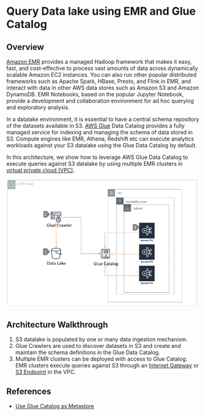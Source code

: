 # Query Data lake using EMR and Glue Catalog

## Overview

[Amazon EMR](https://aws.amazon.com/emr/) provides a managed Hadoop framework that makes it easy, fast, and cost-effective to process vast amounts of data across dynamically scalable Amazon EC2 instances. You can also run other popular distributed frameworks such as Apache Spark, HBase, Presto, and Flink in EMR, and interact with data in other AWS data stores such as Amazon S3 and Amazon DynamoDB. EMR Notebooks, based on the popular Jupyter Notebook, provide a development and collaboration environment for ad hoc querying and exploratory analysis.

In a datalake environment, it is essential to have a central schema repository of the datasets available in S3. [AWS Glue](https://aws.amazon.com/glue/) Data Catalog provides a fully managed service for indexing and managing the schema of data stored in S3. Compute engines like EMR, Athena, Redshift etc can execute analytics workloads against your S3 datalake using the Glue Data Catalog by default.

In this architecture, we show how to leverage AWS Glue Data Catalog to execute queries against S3 datalake by using multiple EMR clusters in [virtual private cloud \(VPC\)](https://aws.amazon.com/vpc/).

![Query Data lake using EMR and Glue Catalog](../../.gitbook/assets/analytics-emr-glue-catalog.png)

## Architecture  Walkthrough

1. S3 datalake is populated by one or many data ingestion mechanism.
2. Glue Crawlers are used to discover datasets in S3 and create and maintain the schema definitions in the Glue Data Catalog.
3. Multiple EMR clusters can be deployed with access to Glue Catalog. EMR clusters execute queries against  S3 through an [Internet Gateway](https://docs.aws.amazon.com/vpc/latest/userguide/VPC_Internet_Gateway.html) or [S3 Endpoint](https://docs.aws.amazon.com/vpc/latest/userguide/vpc-endpoints-s3.html) in the VPC.

## References

* [Use Glue Catalog as Metastore](https://docs.aws.amazon.com/emr/latest/ReleaseGuide/emr-hive-metastore-glue.html)

